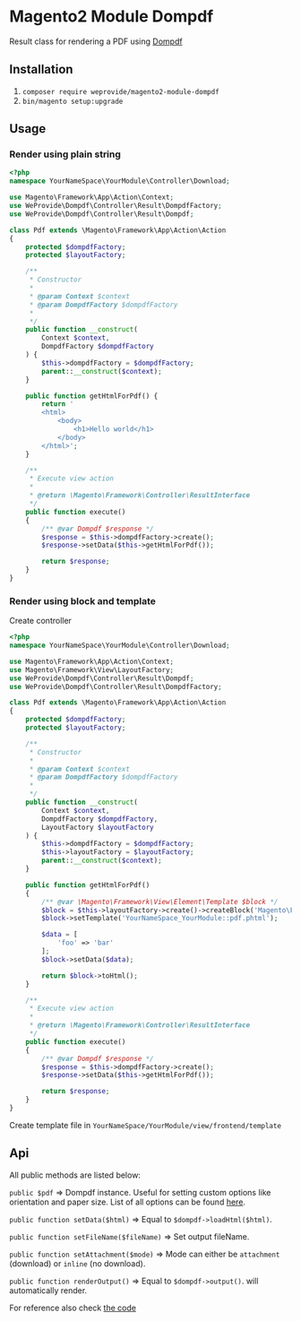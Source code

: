 # Magento2 Module Dompdf

Result class for rendering a PDF using [Dompdf](https://github.com/dompdf/dompdf)

## Installation

1. `composer require weprovide/magento2-module-dompdf`
2. `bin/magento setup:upgrade`

## Usage

### Render using plain string

```php
<?php
namespace YourNameSpace\YourModule\Controller\Download;

use Magento\Framework\App\Action\Context;
use WeProvide\Dompdf\Controller\Result\DompdfFactory;
use WeProvide\Dompdf\Controller\Result\Dompdf;

class Pdf extends \Magento\Framework\App\Action\Action
{
    protected $dompdfFactory;
    protected $layoutFactory;

    /**
     * Constructor
     *
     * @param Context $context
     * @param DompdfFactory $dompdfFactory
     *
     */
    public function __construct(
        Context $context,
        DompdfFactory $dompdfFactory
    ) {
        $this->dompdfFactory = $dompdfFactory;
        parent::__construct($context);
    }

    public function getHtmlForPdf() {
        return '
        <html>
            <body>
                <h1>Hello world</h1>
            </body>
        </html>';
    }

    /**
     * Execute view action
     *
     * @return \Magento\Framework\Controller\ResultInterface
     */
    public function execute()
    {
        /** @var Dompdf $response */
        $response = $this->dompdfFactory->create();
        $response->setData($this->getHtmlForPdf());

        return $response;
    }
}
```

### Render using block and template

Create controller

```php
<?php
namespace YourNameSpace\YourModule\Controller\Download;

use Magento\Framework\App\Action\Context;
use Magento\Framework\View\LayoutFactory;
use WeProvide\Dompdf\Controller\Result\Dompdf;
use WeProvide\Dompdf\Controller\Result\DompdfFactory;

class Pdf extends \Magento\Framework\App\Action\Action
{
    protected $dompdfFactory;
    protected $layoutFactory;

    /**
     * Constructor
     *
     * @param Context $context
     * @param DompdfFactory $dompdfFactory
     *
     */
    public function __construct(
        Context $context,
        DompdfFactory $dompdfFactory,
        LayoutFactory $layoutFactory
    ) {
        $this->dompdfFactory = $dompdfFactory;
        $this->layoutFactory = $layoutFactory;
        parent::__construct($context);
    }

    public function getHtmlForPdf()
    {
        /** @var \Magento\Framework\View\Element\Template $block */
        $block = $this->layoutFactory->create()->createBlock('Magento\Framework\View\Element\Template');
        $block->setTemplate('YourNameSpace_YourModule::pdf.phtml');

        $data = [
            'foo' => 'bar'
        ];
        $block->setData($data);

        return $block->toHtml();
    }

    /**
     * Execute view action
     *
     * @return \Magento\Framework\Controller\ResultInterface
     */
    public function execute()
    {
        /** @var Dompdf $response */
        $response = $this->dompdfFactory->create();
        $response->setData($this->getHtmlForPdf());

        return $response;
    }
}
```

Create template file in `YourNameSpace/YourModule/view/frontend/template`

## Api

All public methods are listed below:

`public $pdf` => Dompdf instance. Useful for setting custom options like orientation and paper size. List of all options can be found [here](https://github.com/dompdf/dompdf/wiki/Usage#method-summary).

`public function setData($html)` => Equal to `$dompdf->loadHtml($html)`.

`public function setFileName($fileName)` => Set output fileName.

`public function setAttachment($mode)` => Mode can either be `attachment` (download) or `inline` (no download).

`public function renderOutput()` => Equal to `$dompdf->output()`. will automatically render.

For reference also check [the code](Controller/Result/Dompdf.php)
